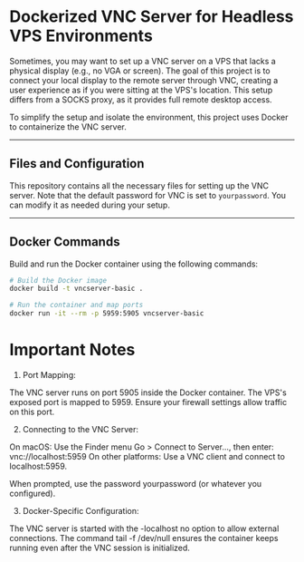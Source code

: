 # Dockerized VNC Server for Headless VPS Environments

Sometimes, you may want to set up a VNC server on a VPS that lacks a physical display (e.g., no VGA or screen). The goal of this project is to connect your local display to the remote server through VNC, creating a user experience as if you were sitting at the VPS's location. This setup differs from a SOCKS proxy, as it provides full remote desktop access.

To simplify the setup and isolate the environment, this project uses Docker to containerize the VNC server.

---

## Files and Configuration

This repository contains all the necessary files for setting up the VNC server. Note that the default password for VNC is set to `yourpassword`. You can modify it as needed during your setup.

---

## Docker Commands

Build and run the Docker container using the following commands:

```bash
# Build the Docker image
docker build -t vncserver-basic .

# Run the container and map ports
docker run -it --rm -p 5959:5905 vncserver-basic
```

# Important Notes
1. Port Mapping:

The VNC server runs on port 5905 inside the Docker container.
The VPS's exposed port is mapped to 5959. Ensure your firewall settings allow traffic on this port.

2. Connecting to the VNC Server:

On macOS: Use the Finder menu Go > Connect to Server..., then enter:
vnc://localhost:5959
On other platforms: Use a VNC client and connect to localhost:5959.

When prompted, use the password yourpassword (or whatever you configured).

3. Docker-Specific Configuration:

The VNC server is started with the -localhost no option to allow external connections.
The command tail -f /dev/null ensures the container keeps running even after the VNC session is initialized.
